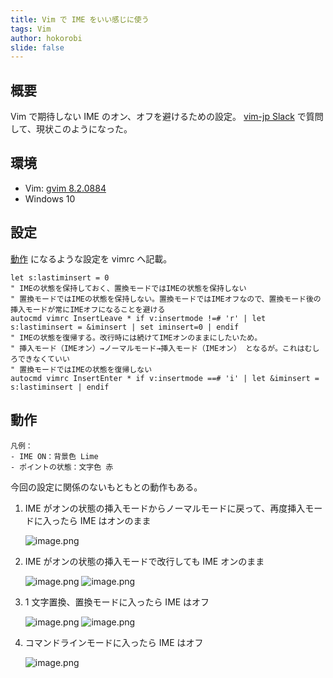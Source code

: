 ```yaml
---
title: Vim で IME をいい感じに使う
tags: Vim
author: hokorobi
slide: false
---
```

## 概要

Vim で期待しない IME のオン、オフを避けるための設定。
[vim-jp Slack](https://vim-jp.org/docs/chat.html) で質問して、現状このようになった。

## 環境

* Vim: [gvim 8.2.0884](https://github.com/vim/vim-win32-installer/releases/tag/v8.2.0884)
* Windows 10

## 設定

[動作](#動作) になるような設定を vimrc へ記載。

```vim
let s:lastiminsert = 0
" IMEの状態を保持しておく、置換モードではIMEの状態を保持しない
" 置換モードではIMEの状態を保持しない。置換モードではIMEオフなので、置換モード後の挿入モードが常にIMEオフになることを避ける
autocmd vimrc InsertLeave * if v:insertmode !=# 'r' | let s:lastiminsert = &iminsert | set iminsert=0 | endif
" IMEの状態を復帰する。改行時には続けてIMEオンのままにしたいため。
" 挿入モード（IMEオン）→ノーマルモード→挿入モード（IMEオン） となるが。これはむしろできなくていい
" 置換モードではIMEの状態を復帰しない
autocmd vimrc InsertEnter * if v:insertmode ==# 'i' | let &iminsert = s:lastiminsert | endif
```

## 動作

```
凡例：
- IME ON：背景色 Lime
- ポイントの状態：文字色 赤
```

今回の設定に関係のないもともとの動作もある。

1. IME がオンの状態の挿入モードからノーマルモードに戻って、再度挿入モードに入ったら IME はオンのまま

    ![image.png](https://qiita-image-store.s3.ap-northeast-1.amazonaws.com/0/24711/a1b3428b-8a56-c477-7edf-22bf463e3922.png)


2. IME がオンの状態の挿入モードで改行しても IME オンのまま

    ![image.png](https://qiita-image-store.s3.ap-northeast-1.amazonaws.com/0/24711/503017a5-cf12-da29-390e-285c2c6ba3a8.png)
    ![image.png](https://qiita-image-store.s3.ap-northeast-1.amazonaws.com/0/24711/7af4ab33-3b5d-ea01-0b2f-95d5d02ef5f8.png)


3. 1 文字置換、置換モードに入ったら IME はオフ

    ![image.png](https://qiita-image-store.s3.ap-northeast-1.amazonaws.com/0/24711/df26bae0-6b00-ba32-f945-bdaf10771a3d.png)
    ![image.png](https://qiita-image-store.s3.ap-northeast-1.amazonaws.com/0/24711/c5fd9cd2-f628-ec4e-4b6e-bd27dbfbf65d.png)


4. コマンドラインモードに入ったら IME はオフ

    ![image.png](https://qiita-image-store.s3.ap-northeast-1.amazonaws.com/0/24711/006809b9-71db-d139-7d9f-0a72575ab012.png)


